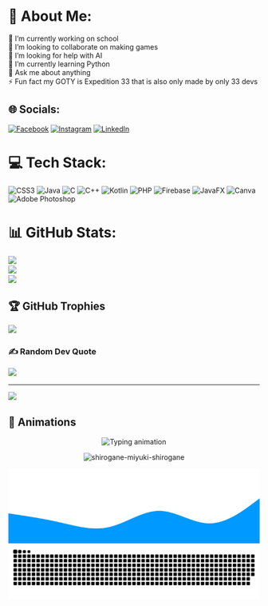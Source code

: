 # 💫 About Me:
🔭 I’m currently working on school<br>👯 I’m looking to collaborate on making games<br>🤝 I’m looking for help with AI<br>🌱 I’m currently learning Python<br>💬 Ask me about anything<br>⚡ Fun fact my GOTY is Expedition 33 that is also only made by only 33 devs


## 🌐 Socials:
[![Facebook](https://img.shields.io/badge/Facebook-%231877F2.svg?logo=Facebook&logoColor=white)](https://www.facebook.com/OneEyedKingggg/) [![Instagram](https://img.shields.io/badge/Instagram-%23E4405F.svg?logo=Instagram&logoColor=white)](https://www.instagram.com/argonautsss/) [![LinkedIn](https://img.shields.io/badge/LinkedIn-%230077B5.svg?logo=linkedin&logoColor=white)](https://www.linkedin.com/in/jairus-espina-604006332/) 

# 💻 Tech Stack:
![CSS3](https://img.shields.io/badge/css3-%231572B6.svg?style=for-the-badge&logo=css3&logoColor=white) ![Java](https://img.shields.io/badge/java-%23ED8B00.svg?style=for-the-badge&logo=openjdk&logoColor=white) ![C](https://img.shields.io/badge/c-%2300599C.svg?style=for-the-badge&logo=c&logoColor=white) ![C++](https://img.shields.io/badge/c++-%2300599C.svg?style=for-the-badge&logo=c%2B%2B&logoColor=white) ![Kotlin](https://img.shields.io/badge/kotlin-%237F52FF.svg?style=for-the-badge&logo=kotlin&logoColor=white) ![PHP](https://img.shields.io/badge/php-%23777BB4.svg?style=for-the-badge&logo=php&logoColor=white) ![Firebase](https://img.shields.io/badge/firebase-%23039BE5.svg?style=for-the-badge&logo=firebase) ![JavaFX](https://img.shields.io/badge/javafx-%23FF0000.svg?style=for-the-badge&logo=javafx&logoColor=white) ![Canva](https://img.shields.io/badge/Canva-%2300C4CC.svg?style=for-the-badge&logo=Canva&logoColor=white) ![Adobe Photoshop](https://img.shields.io/badge/adobe%20photoshop-%2331A8FF.svg?style=for-the-badge&logo=adobe%20photoshop&logoColor=white)
# 📊 GitHub Stats:
![](https://github-readme-stats.vercel.app/api?username=Tech-Wrightttt&theme=apprentice&hide_border=false&include_all_commits=false&count_private=false)<br/>
![](https://nirzak-streak-stats.vercel.app/?user=Tech-Wrightttt&theme=apprentice&hide_border=false)<br/>
![](https://github-readme-stats.vercel.app/api/top-langs/?username=Tech-Wrightttt&theme=apprentice&hide_border=false&include_all_commits=false&count_private=false&layout=compact)

## 🏆 GitHub Trophies
![](https://github-profile-trophy.vercel.app/?username=Tech-Wrightttt&theme=monokai&no-frame=false&no-bg=true&margin-w=4)

### ✍️ Random Dev Quote
![](https://quotes-github-readme.vercel.app/api?type=horizontal&theme=merko)

---
[![](https://visitcount.itsvg.in/api?id=Tech-Wrightttt&icon=0&color=0)](https://visitcount.itsvg.in)

<!-- Proudly created with GPRM ( https://gprm.itsvg.in ) -->

## 🎨 Animations

<!-- Rainbow line animation -->
<div align="center">
  <img src="https://readme-typing-svg.demolab.com?font=Fira+Code&pause=1000&color=FF0000&center=true&vCenter=true&width=435&lines=Keep+on+coding!;Stay+curious!;Make+something+awesome!" alt="Typing animation" />
</div>

<!-- Animated divider -->
<div align="center">

![shirogane-miyuki-shirogane](https://github.com/user-attachments/assets/557349c6-64de-4a58-bed5-d1a2fcbe7962)

</div>

<!-- Moving wave animation -->
<div align="center">
  <img src="https://raw.githubusercontent.com/Tech-Wrightttt/Tech-Wrightttt/main/wave.svg" width="100%" height="150">
</div>

<!-- Animated fireworks -->
<div align="center">
  <picture>
    <source media="(prefers-color-scheme: dark)" srcset="https://raw.githubusercontent.com/platane/platane/output/github-contribution-grid-snake-dark.svg">
    <source media="(prefers-color-scheme: light)" srcset="https://raw.githubusercontent.com/platane/platane/output/github-contribution-grid-snake.svg">
    <img alt="github contribution grid snake animation" src="https://raw.githubusercontent.com/platane/platane/output/github-contribution-grid-snake.svg">
  </picture>
</div>
